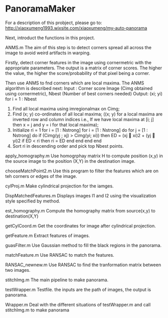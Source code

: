 # PanoramaMaker
For a description of this probject, please go to:
http://xiaoxumeng1993.wixsite.com/xiaoxumeng/my-auto-panorama

Next, introduct the functions in this project.

ANMS.m
The aim of this step is to detect corners spread all across the image to avoid weird artifacts in warping.

Firstly, detect corner features in the image using cornermetric with the appropriate parameters. The output is a matrix of corner scores. The higher the value, the higher the score/probability of that pixel being a corner.

Then use ANMS to fnd corners which are local maxima. The ANMS algorithm is described next:
Input : Corner score Image (Cimg obtained using cornermetric), Nbest (Number of best corners needed)
Output: (xi; yi) for i = 1 : Nbest
1. Find all local maxima using imregionalmax on Cimg;
2. Find (x; y) co-ordinates of all local maxima; ((x; y) for a local maxima are inverted row and column indices i.e., If we have local maxima at [i; j] then x = j and y = i for that local maxima);
3. Initialize ri = 1 for i = [1 : Nstrong]
for i = [1 : Nstrong] do
  for j = [1 : Nstrong] do
    if (Cimg(yj ; xj) > Cimg(yi; xi)) then
      ED = (xj 􀀀 xi)2 + (yj 􀀀 yi)2
      if ED < ri then
        ri = ED
      end
    end
  end
end
4. Sort ri in descending order and pick top Nbest points.

apply_homography.m
Use homogrphay matrix H to compute position (x,y) in the source image to the position (X,Y) in the destination image.

chooseMatchPoint2.m
Use this program to filter the features which are on teh corners or edges of the image.

cylProj.m
Make cylindrical projection for the iamges.

DispMatchedFeatures.m
Displays images I1 and I2 using the visualization style specified by method.

est_homography.m
Compute the homography matrix from source(x,y) to destination(X,Y)

getCylCoord.m
Get the coordinates for image after cylindrical projection.

getFeature.m
Extract features of images.

guasFilter.m
Use Gaussian method to fill the black regions in the panorama.

matchFeature.m
Use RANSAC to match the features.

RANSAC_newnew.m
Use RANSAC to find the tranformation matrix between two images.

stitchImg.m
The main pipeline to make panorama.

testWrapper.m
Testfile. the inputs are the path of images, the output is panorama.

Wrapper.m
Deal with the different situations of testWrapper.m and call stitchImg.m to make panorama
